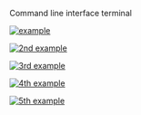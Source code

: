 Command line interface terminal


[![example](https://github.com/mhykol2k/CLI-Project/actions/workflows/main.yml//badge.svg?branch=master)](.github/workflows/main.yml)

[![2nd example](https://github.com/mhykol2k/CLI-Project/actions/workflows/chrome.yml//badge.svg?branch=master)](.github/workflows/chrome.yml)

[![3rd example](https://github.com/mhykol2k/CLI-Project/actions/workflows/edge.yml//badge.svg?branch=master)](.github/workflows/edge.yml)

[![4th example](https://github.com/mhykol2k/CLI-Project/actions/workflows/headless.yml//badge.svg?branch=master)](.github/workflows/headless.yml)

[![5th example](https://github.com/mhykol2k/CLI-Project/actions/workflows/container.yml//badge.svg?branch=master)](.github/workflows/container.yml)